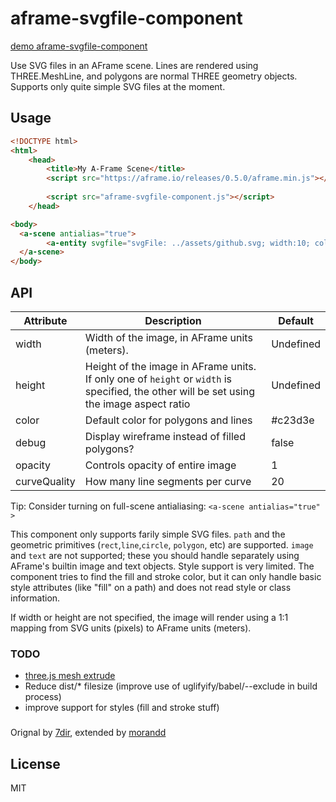 # aframe-svgfile-component

[demo aframe-svgfile-component](http://7dir.ru/aframe-svgfile-component/)

Use SVG files in an AFrame scene. Lines are rendered using THREE.MeshLine, and polygons are normal THREE geometry objects. Supports only quite simple SVG files at the moment.


## Usage
```html
<!DOCTYPE html>
<html>
	<head>
		<title>My A-Frame Scene</title>
		<script src="https://aframe.io/releases/0.5.0/aframe.min.js"></script>
		
		<script src="aframe-svgfile-component.js"></script>
	</head>

<body>
  <a-scene antialias="true">    
        <a-entity svgfile="svgFile: ../assets/github.svg; width:10; color: red" position="0 0 -3" rotation="0 0 0"></a-entity>
  </a-scene>
</body>
```

## API
Attribute | Description | Default
--- | --- | ---
width | Width of the image, in AFrame units (meters). | Undefined
height | Height of the image in AFrame units. If only one of `height` or `width` is specified, the other will be set using the image aspect ratio | Undefined
color | Default color for polygons and lines | #c23d3e
debug | Display wireframe instead of filled polygons? | false
opacity | Controls opacity of entire image | 1
curveQuality | How many line segments per curve | 20


Tip: Consider turning on full-scene antialiasing: `<a-scene antialias="true" >`

This component only supports farily simple SVG files. `path` and the geometric primitives (`rect`,`line`,`circle`, `polygon`, etc) are supported. `image` and `text` are not supported; these you should handle separately using AFrame's builtin image and text objects. 
Style support is very limited. The component tries to find the fill and stroke color, but it can only handle basic style attributes (like "fill" on a path) and does not read style or class information.

If width or height are not specified, the image will render using a 1:1 mapping from SVG units (pixels) to AFrame units (meters).






### TODO
- [three.js mesh extrude](https://github.com/7dir/aframe-svgfile-component/issues/4)
- Reduce dist/* filesize (improve use of uglifyify/babel/--exclude in build process)
- improve support for styles (fill and stroke stuff)

### 

Orignal by [7dir](http://github.com/7dir), extended by [morandd](http://github.com/morandd)


## License
MIT

